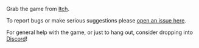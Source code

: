 Grab the game from [Itch](https://dorfl.itch.io/factropy).

To report bugs or make serious suggestions please [open an issue here](https://github.com/factropy/community/issues).

For general help with the game, or just to hang out, consider dropping into [Discord](https://discord.gg/PKeVHU4wjD)!
